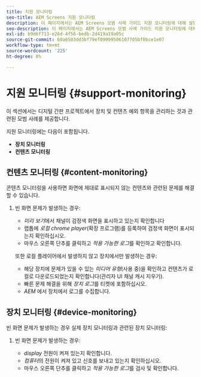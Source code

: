 ```yaml
---
title: 지원 모니터링
seo-title: AEM Screens 지원 모니터링
description: 이 페이지에서는 AEM Screens 모범 사례 가이드 지원 모니터링에 대해 설명합니다
seo-description: 이 페이지에서는 AEM Screens 모범 사례 가이드 지원 모니터링에 대해 설명합니다
exl-id: b9d6f713-e26d-4f56-bedb-2d419a19a05c
source-git-commit: 60a6583dd3bf79ef09099506107705bf0bce1e07
workflow-type: tm+mt
source-wordcount: '225'
ht-degree: 0%

---
```


# 지원 모니터링 {#support-monitoring}

이 섹션에서는 디지털 간판 프로젝트에서 장치 및 컨텐츠 예외 항목을 관리하는 것과 관련된 모범 사례를 제공합니다.

지원 모니터링에는 다음이 포함됩니다.

* **장치 모니터링**
* **컨텐츠 모니터링**

## 컨텐츠 모니터링 {#content-monitoring}

콘텐츠 모니터링을 사용하면 화면에 제대로 표시되지 않는 컨텐츠와 관련된 문제를 해결할 수 있습니다.

1. 빈 화면 문제가 발생하는 경우:

   * *미리 보기*&#x200B;에서 채널이 검정색 화면을 표시하고 있는지 확인합니다
   * 랩톱에 *로컬 chrome player*(확장 프로그램)를 등록하여 검정색 화면이 표시되는지 확인하십시오.
   * 마우스 오른쪽 단추를 클릭하고 *적용 가능한 로그*&#x200B;를 확인하고 확인합니다.

   또한 로컬 플레이어에서 발생하지 않고 장치에서만 발생하는 경우:

   * 해당 장치에 문제가 있을 수 있는 *미디어 유형*(사용 중)을 확인하고 컨텐츠가 로컬로 다운로드되었는지 확인합니다(관리자 UI 채널 캐시 지우기).
   * 빠른 문제 해결을 위해 *장치 로그*&#x200B;를 티켓에 포함하십시오.
   * *AEM* 에서 장치에서 로그를 수집합니다.


## 장치 모니터링 {#device-monitoring}

빈 화면 문제가 발생하는 경우 실제 장치 모니터링과 관련된 장치 모니터링:

1. 빈 화면 문제가 발생하는 경우:

   * *display* 전원이 켜져 있는지 확인합니다.
   * *컴퓨터*&#x200B;의 전원이 켜져 있고 신호를 보내고 있는지 확인하십시오.
   * 마우스 오른쪽 단추를 클릭하고 *적용 가능한 로그*&#x200B;를 검사 및 확인합니다.
